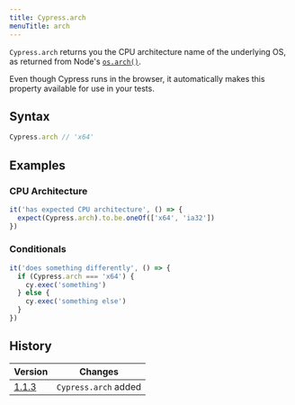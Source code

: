 ```yaml
---
title: Cypress.arch
menuTitle: arch
---
```


`Cypress.arch` returns you the CPU architecture name of the underlying OS, as returned from Node's [`os.arch()`](https://nodejs.org/api/os.html#os_os_arch).

Even though Cypress runs in the browser, it automatically makes this property available for use in your tests.

## Syntax

```javascript
Cypress.arch // 'x64'
```

## Examples

### CPU Architecture

```javascript
it('has expected CPU architecture', () => {
  expect(Cypress.arch).to.be.oneOf(['x64', 'ia32'])
})
```

### Conditionals

```javascript
it('does something differently', () => {
  if (Cypress.arch === 'x64') {
    cy.exec('something')
  } else {
    cy.exec('something else')
  }
})
```

## History

| Version                                     | Changes              |
| ------------------------------------------- | -------------------- |
| [1.1.3](/guides/references/changelog#1-1-3) | `Cypress.arch` added |

